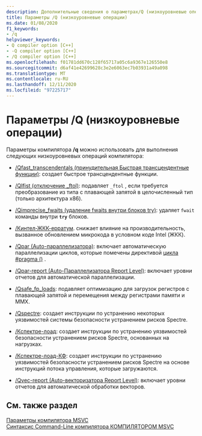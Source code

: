 ```yaml
---
description: Дополнительные сведения о параметрах/Q (низкоуровневые операции).
title: Параметры /Q (низкоуровневые операции)
ms.date: 01/08/2020
f1_keywords:
- /q
helpviewer_keywords:
- Q compiler option [C++]
- -Q compiler option [C++]
- /Q compiler option [C++]
ms.openlocfilehash: f01781dd670c128f65717a05c6a9367e126550e8
ms.sourcegitcommit: d6af41e42699628c3e2e6063ec7b03931a49a098
ms.translationtype: MT
ms.contentlocale: ru-RU
ms.lasthandoff: 12/11/2020
ms.locfileid: "97225717"
---
```

# <a name="q-options-low-level-operations"></a>Параметры /Q (низкоуровневые операции)

Параметры компилятора **/q** можно использовать для выполнения следующих низкоуровневых операций компилятора:

- [/Qfast_transcendentals (принудительная Быстрая трансцендентные функции)](qfast-transcendentals-force-fast-transcendentals.md): создает быстрое трансцендентные функции.

- [/QIfist (отключение _ftol)](qifist-suppress-ftol.md): подавляет `_ftol` , если требуется преобразование из типа с плавающей запятой в целочисленный тип (только архитектура x86).

- [/Qimprecise_fwaits (удаление fwaits внутри блоков try)](qimprecise-fwaits-remove-fwaits-inside-try-blocks.md): удаляет `fwait` команды внутри **`try`** блоков.

- [/Кинтел-ЖКК-ерратум](qintel-jcc-erratum.md). снижает влияние на производительность, вызванное обновлением микрокода в условном коде Intel (ЖКК).

- [/Qpar (Auto-параллелизатора)](qpar-auto-parallelizer.md): включает автоматическую параллелизации циклов, которые помечены директивой [цикла #pragma ()](../../preprocessor/loop.md) .

- [/Qpar-report (Auto-Параллелизатора Report Level)](qpar-report-auto-parallelizer-reporting-level.md): включает уровни отчетов для автоматической параллелизации.

- [/Qsafe_fp_loads](qsafe-fp-loads.md): подавляет оптимизацию для загрузок регистров с плавающей запятой и перемещения между регистрами памяти и MMX.

- [/Qspectre](qspectre.md): создает инструкции по устранению некоторых уязвимостей системы безопасности устранением рисков Spectre.

- [/Кспектре-лоад](qspectre-load.md): создает инструкции по устранению уязвимостей безопасности устранением рисков Spectre, основанных на нагрузках.

- [/Кспектре-лоад-КФ](qspectre-load-cf.md): создает инструкции по устранению уязвимостей безопасности устранением рисков Spectre на основе инструкций потока управления, которые загружаются.

- [/Qvec-report (Auto-векторизатора Report Level)](qvec-report-auto-vectorizer-reporting-level.md): включает уровни отчетов для автоматической обработки векторов.

## <a name="see-also"></a>См. также раздел

[Параметры компилятора MSVC](compiler-options.md)<br/>
[Синтаксис Command-Line компилятора КОМПИЛЯТОРОМ MSVC](compiler-command-line-syntax.md)

